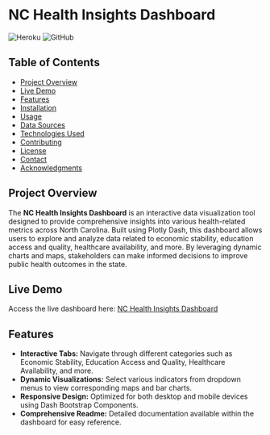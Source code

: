 # NC Health Insights Dashboard

![Heroku](https://img.shields.io/badge/deployed-on-Heroku-blue) ![GitHub](https://img.shields.io/github/license/ylh4/nc-health-insights-dashboard)

## Table of Contents

- [Project Overview](#project-overview)
- [Live Demo](#live-demo)
- [Features](#features)
- [Installation](#installation)
- [Usage](#usage)
- [Data Sources](#data-sources)
- [Technologies Used](#technologies-used)
- [Contributing](#contributing)
- [License](#license)
- [Contact](#contact)
- [Acknowledgments](#acknowledgments)

## Project Overview

The **NC Health Insights Dashboard** is an interactive data visualization tool designed to provide comprehensive insights into various health-related metrics across North Carolina. Built using Plotly Dash, this dashboard allows users to explore and analyze data related to economic stability, education access and quality, healthcare availability, and more. By leveraging dynamic charts and maps, stakeholders can make informed decisions to improve public health outcomes in the state.

## Live Demo

Access the live dashboard here: [NC Health Insights Dashboard](https://nc-health-insights-dashboard-bd38765dd1ed.herokuapp.com/)

## Features

- **Interactive Tabs:** Navigate through different categories such as Economic Stability, Education Access and Quality, Healthcare Availability, and more.
- **Dynamic Visualizations:** Select various indicators from dropdown menus to view corresponding maps and bar charts.
- **Responsive Design:** Optimized for both desktop and mobile devices using Dash Bootstrap Components.
- **Comprehensive Readme:** Detailed documentation available within the dashboard for easy reference.
